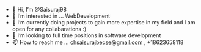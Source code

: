 - 👋 Hi, I’m @Saisuraj98
- 👀 I’m interested in ... WebDevelopment
- 🌱 I’m currently doing projects to gain more expertise in my field and I am open for any collabarations :) 
- 💞️ I’m looking to full time positions in software development 
- 📫 How to reach me ... chsaisurajbecse@gmail.com , +18623658118

<!---
Hi , Welcome !

--->
